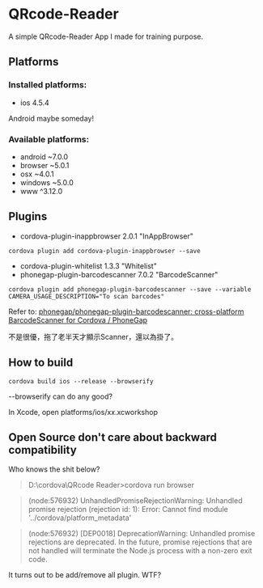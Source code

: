 # QRcode-Reader
A simple QRcode-Reader App I made for training purpose.

## Platforms
### Installed platforms:
- ios 4.5.4

Android maybe someday!

### Available platforms:

- android ~7.0.0
- browser ~5.0.1
- osx ~4.0.1
- windows ~5.0.0
- www ^3.12.0

## Plugins
- cordova-plugin-inappbrowser 2.0.1 "InAppBrowser"
```
cordova plugin add cordova-plugin-inappbrowser --save
```
- cordova-plugin-whitelist 1.3.3 "Whitelist"
- phonegap-plugin-barcodescanner 7.0.2 "BarcodeScanner"
```
cordova plugin add phonegap-plugin-barcodescanner --save --variable CAMERA_USAGE_DESCRIPTION="To scan barcodes"
```
Refer to: [phonegap/phonegap-plugin-barcodescanner: cross-platform BarcodeScanner for Cordova / PhoneGap](https://github.com/phonegap/phonegap-plugin-barcodescanner)

不是很優，拖了老半天才顯示Scanner，還以為掛了。

## How to build
```
cordova build ios --release --browserify
```
--browserify can do any good?

In Xcode, open platforms/ios/xx.xcworkshop

## Open Source don't care about backward compatibility
Who knows the shit below?

> D:\cordova\QRcode Reader>cordova run browser

> (node:576932) UnhandledPromiseRejectionWarning: Unhandled promise rejection (rejection id: 1): Error: Cannot find module '../cordova/platform_metadata'

> (node:576932) [DEP0018] DeprecationWarning: Unhandled promise rejections are deprecated. In the future, promise rejections that are not handled will terminate the Node.js process with a non-zero exit code.

It turns out to be add/remove all plugin. WTF?
